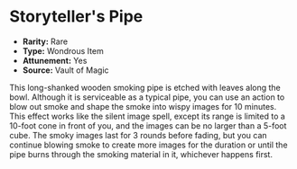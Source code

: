 # Storyteller's Pipe

- **Rarity:** Rare
- **Type:** Wondrous Item
- **Attunement:** Yes
- **Source:** Vault of Magic

This long-shanked wooden smoking pipe is etched with leaves along the bowl. Although it is serviceable as a typical pipe, you can use an action to blow out smoke and shape the smoke into wispy images for 10 minutes. This effect works like the silent image spell, except its range is limited to a 10-foot cone in front of you, and the images can be no larger than a 5-foot cube. The smoky images last for 3 rounds before fading, but you can continue blowing smoke to create more images for the duration or until the pipe burns through the smoking material in it, whichever happens first.
